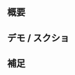 
## 概要 

<!-- イシュー番号とこのプルリクは何をしたのかを記入してください。
example
  #10
  * ホームページのUIを調整しました
  * Primary Colorを`#0969DA`へ変更しました（@ianchen0419 確認お願いします）
  * Bugを修復しました :+1:
  * デプロイしました（[デプロイ先](https://pages.github.com/)） -->
  

## デモ / スクショ

<!-- ([Loom](https://www.loom.com/looms/))でデモを撮影したり、スクショを貼ると -->


## 補足

<!-- 今回のプルリクはまだやっていないことや、将来やる予定の事項等、補足事項があれば記入してください -->